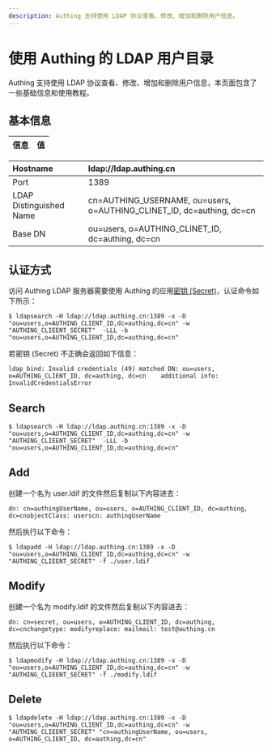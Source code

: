 ```yaml
---
description: Authing 支持使用 LDAP 协议查看、修改、增加和删除用户信息。
---
```


# 使用 Authing 的 LDAP 用户目录

Authing 支持使用 LDAP 协议查看、修改、增加和删除用户信息，本页面包含了一些基础信息和使用教程。

## 基本信息

| 信息 | 值 |
| :--- | :--- |


| Hostname | ldap://ldap.authing.cn |
| :--- | :--- |
| Port | 1389 |
| LDAP Distinguished Name | cn=AUTHING\_USERNAME, ou=users, o=AUTHING\_CLINET\_ID, dc=authing, dc=cn |
| Base DN | ou=users, o=AUTHING\_CLINET\_ID, dc=authing, dc=cn |

## 认证方式

访问 Authing LDAP 服务器需要使用 Authing 的应用[密钥 \(Secret\)](http://localhost:8081/dashboard/clients/5cc2a350e056c76eea71db8a/settings)，认证命令如下所示：

```text
$ ldapsearch -H ldap://ldap.authing.cn:1389 -x -D "ou=users,o=AUTHING_CLIENT_ID,dc=authing,dc=cn" -w "AUTHING_CLIEENT_SECRET"  -LLL -b "ou=users,o=AUTHING_CLIENT_ID,dc=authing,dc=cn"
```

若密钥 \(Secret\) 不正确会返回如下信息：

```text
ldap_bind: Invalid credentials (49)	matched DN: ou=users, o=AUTHING_CLIENT_ID, dc=authing, dc=cn	additional info: InvalidCredentialsError
```

## Search

```text
$ ldapsearch -H ldap://ldap.authing.cn:1389 -x -D "ou=users,o=AUTHING_CLIENT_ID,dc=authing,dc=cn" -w "AUTHING_CLIEENT_SECRET"  -LLL -b "ou=users,o=AUTHING_CLIENT_ID,dc=authing,dc=cn"
```

## Add

创建一个名为 user.ldif 的文件然后复制以下内容进去：

```text
dn: cn=authingUserName, ou=users, o=AUTHING_CLIENT_ID, dc=authing, dc=cnobjectClass: userscn: authingUserName
```

然后执行以下命令：

```text
$ ldapadd -H ldap://ldap.authing.cn:1389 -x -D "ou=users,o=AUTHING_CLIENT_ID,dc=authing,dc=cn" -w "AUTHING_CLIEENT_SECRET" -f ./user.ldif
```

## Modify

创建一个名为 modify.ldif 的文件然后复制以下内容进去：

```text
dn: cn=secret, ou=users, o=AUTHING_CLIENT_ID, dc=authing, dc=cnchangetype: modifyreplace: mailmail: test@authing.cn
```

然后执行以下命令：

```text
$ ldapmodify -H ldap://ldap.authing.cn:1389 -x -D "ou=users,o=AUTHING_CLIENT_ID,dc=authing,dc=cn" -w "AUTHING_CLIEENT_SECRET" -f ./modify.ldif
```

## Delete

```text
$ ldapdelete -H ldap://ldap.authing.cn:1389 -x -D "ou=users,o=AUTHING_CLIENT_ID,dc=authing,dc=cn" -w "AUTHING_CLIEENT_SECRET" "cn=authingUserName, ou=users, o=AUTHING_CLIENT_ID, dc=authing,dc=cn"
```

